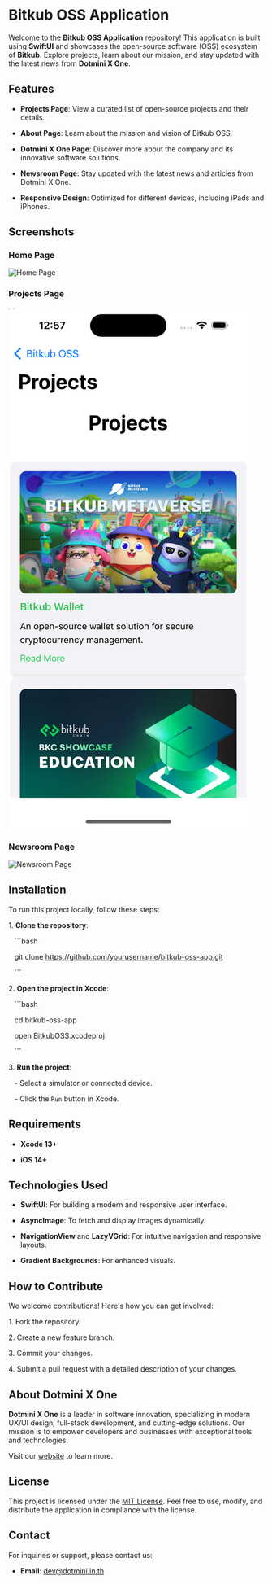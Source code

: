 # Bitkub OSS Application

Welcome to the **Bitkub OSS Application** repository! This application is built using **SwiftUI** and showcases the open-source software (OSS) ecosystem of **Bitkub**. Explore projects, learn about our mission, and stay updated with the latest news from **Dotmini X One**.

## Features

- **Projects Page**: View a curated list of open-source projects and their details.

- **About Page**: Learn about the mission and vision of Bitkub OSS.

- **Dotmini X One Page**: Discover more about the company and its innovative software solutions.

- **Newsroom Page**: Stay updated with the latest news and articles from Dotmini X One.

- **Responsive Design**: Optimized for different devices, including iPads and iPhones.

## Screenshots

### Home Page

![Home Page](path_to_screenshot_home_page.png)

### Projects Page

![Projects Page](project.png)

### Newsroom Page

![Newsroom Page](path_to_screenshot_newsroom_page.png)

## Installation

To run this project locally, follow these steps:

1\. **Clone the repository**:

   ```bash

   git clone https://github.com/yourusername/bitkub-oss-app.git

   ```

2\. **Open the project in Xcode**:

   ```bash

   cd bitkub-oss-app

   open BitkubOSS.xcodeproj

   ```

3\. **Run the project**:

   - Select a simulator or connected device.

   - Click the `Run` button in Xcode.

## Requirements

- **Xcode 13+**

- **iOS 14+**

## Technologies Used

- **SwiftUI**: For building a modern and responsive user interface.

- **AsyncImage**: To fetch and display images dynamically.

- **NavigationView** and **LazyVGrid**: For intuitive navigation and responsive layouts.

- **Gradient Backgrounds**: For enhanced visuals.

## How to Contribute

We welcome contributions! Here's how you can get involved:

1\. Fork the repository.

2\. Create a new feature branch.

3\. Commit your changes.

4\. Submit a pull request with a detailed description of your changes.

## About Dotmini X One

**Dotmini X One** is a leader in software innovation, specializing in modern UX/UI design, full-stack development, and cutting-edge solutions. Our mission is to empower developers and businesses with exceptional tools and technologies.

Visit our [website](https://www.dotminixone.com) to learn more.

## License

This project is licensed under the [MIT License](LICENSE). Feel free to use, modify, and distribute the application in compliance with the license.

## Contact

For inquiries or support, please contact us:

- **Email**: [dev@dotmini.in.th](mailto:dev@dotmini.in.th)
